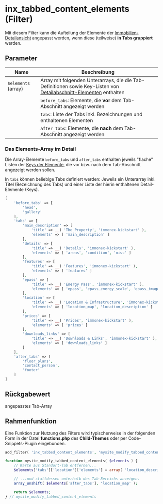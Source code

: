 # inx_tabbed_content_elements (Filter)

Mit diesem Filter kann die Aufteilung der Elemente der [Immobilien-Detailansicht](/komponenten/detailansicht) angepasst werden, wenn diese (teilweise) **in Tabs gruppiert** werden.

## Parameter

| Name | Beschreibung |
| ---- | ------------ |
| `$elements` (array) | Array mit folgenden Unterarrays, die die Tab-Definitionen sowie Key-Listen von [Detailabschnitt-Elementen](/komponenten/detailansicht#elemente-abschnitte) enthalten |
| | `before_tabs`: Elemente, die **vor** dem Tab-Abschnitt angezeigt werden |
| | `tabs`: Liste der Tabs inkl. Bezeichnungen und enthaltenen Elementen |
| | `after_tabs`: Elemente, die **nach** dem Tab-Abschnitt angezeigt werden |

### Das Elements-Array im Detail

Die Array-Elemente `before_tabs` und `after_tabs` enthalten jeweils "flache" Listen der [Keys der Elemente](/komponenten/detailansicht#elemente-abschnitte), die vor bzw. nach dem Tab-Abschnitt angezeigt werden sollen.

In `tabs` können beliebige Tabs definiert werden: Jeweils ein Unterarray inkl. Titel (Bezeichnung des Tabs) und einer Liste der hierin enthaltenen Detail-Elemente (Keys).

```php
[
	'before_tabs' => [
		'head',
		'gallery'
	],
	'tabs' => [
		'main_description' => [
			'title' => __( 'The Property', 'immonex-kickstart' ),
			'elements' => [ 'main_description' ]
		],
		'details' => [
			'title' => __( 'Details', 'immonex-kickstart' ),
			'elements' => [ 'areas', 'condition', 'misc' ]
		],
		'features' => [
			'title' => __( 'Features', 'immonex-kickstart' ),
			'elements' => [ 'features' ]
		],
		'epass' => [
			'title' => __( 'Energy Pass', 'immonex-kickstart' ),
			'elements' => [ 'epass', 'epass_energy_scale', 'epass_images' ]
		],
		'location' => [
			'title' => __( 'Location & Infrastructure', 'immonex-kickstart' ),
			'elements' => [ 'location_map', 'location_description' ]
		],
		'prices' => [
			'title' => __( 'Prices', 'immonex-kickstart' ),
			'elements' => [ 'prices' ]
		],
		'downloads_links' => [
			'title' => __( 'Downloads & Links', 'immonex-kickstart' ),
			'elements' => [ 'downloads_links' ]
		]
	],
	'after_tabs' => [
		'floor_plans',
		'contact_person',
		'footer'
	]
]
```

## Rückgabewert

angepasstes Tab-Array

## Rahmenfunktion

Eine Funktion zur Nutzung des Filters wird typischerweise in der folgenden Form in der Datei **functions.php** des **Child-Themes** oder per Code-Snippets-Plugin eingebunden.

```php
add_filter( 'inx_tabbed_content_elements', 'mysite_modify_tabbed_content_elements' );

function mysite_modify_tabbed_content_elements( $elements ) {
	// Karte aus Standort-Tab entfernen...
	$elements['tabs']['location']['elements'] = array( 'location_description' );

	// ...und stattdessen unterhalb des Tab-Bereichs anzeigen.
	array_unshift( $elements['after_tabs'], 'location_map' );

	return $elements;
} // mysite_modify_tabbed_content_elements
```